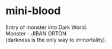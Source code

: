 # mini-blood
Entry of monster into Dark World.
<br>
Monster - JIBAN ORTON
<br>
(darkness is the only way to immortality). 
